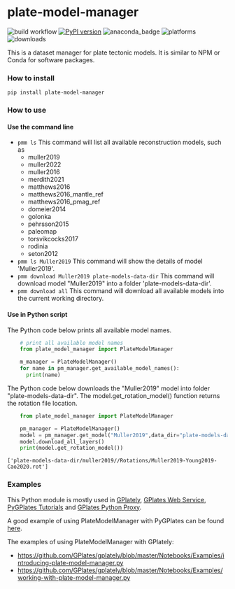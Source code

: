 # plate-model-manager

![build workflow](https://github.com/michaelchin/plate-model-manager/actions/workflows/build.yml/badge.svg)
[![PyPI version](https://badge.fury.io/py/plate-model-manager.svg)](https://badge.fury.io/py/plate-model-manager)
![anaconda_badge](https://anaconda.org/conda-forge/plate-model-manager/badges/version.svg)
![platforms](https://anaconda.org/conda-forge/plate-model-manager/badges/platforms.svg)
![downloads](https://anaconda.org/conda-forge/plate-model-manager/badges/downloads.svg)

This is a dataset manager for plate tectonic models. It is similar to NPM or Conda for software packages.

### How to install

`pip install plate-model-manager`

### How to use

#### Use the command line

- `pmm ls`
  This command will list all available reconstruction models, such as
  - muller2019
  - muller2022
  - muller2016
  - merdith2021
  - matthews2016
  - matthews2016_mantle_ref
  - matthews2016_pmag_ref
  - domeier2014
  - golonka
  - pehrsson2015
  - paleomap
  - torsvikcocks2017
  - rodinia
  - seton2012
- `pmm ls Muller2019`
  This command will show the details of model 'Muller2019'.
- `pmm download Muller2019 plate-models-data-dir`
  This command will download model "Muller2019" into a folder 'plate-models-data-dir'.
- `pmm download all`
  This command will download all available models into the current working directory.

#### Use in Python script

The Python code below prints all available model names.

```python
    # print all available model names
    from plate_model_manager import PlateModelManager

    m_manager = PlateModelManager()
    for name in pm_manager.get_available_model_names():
      print(name)
```

The Python code below downloads the "Muller2019" model into folder "plate-models-data-dir".
The model.get_rotation_model() function returns the rotation file location.

```python
    from plate_model_manager import PlateModelManager

    pm_manager = PlateModelManager()
    model = pm_manager.get_model("Muller2019",data_dir="plate-models-data-dir")
    model.download_all_layers()
    print(model.get_rotation_model())
```

    ['plate-models-data-dir/muller2019//Rotations/Muller2019-Young2019-Cao2020.rot']

### Examples

This Python module is mostly used in [GPlately](https://github.com/GPlates/gplately), [GPlates Web Service](https://github.com/GPlates/gplates-web-service), [PyGPlates Tutorials](https://github.com/GPlates/pygplates-tutorials) and [GPlates Python Proxy](https://github.com/michaelchin/gplates-python-proxy).

A good example of using PlateModelManager with PyGPlates can be found [here](https://github.com/GPlates/pygplates-tutorials/blob/master/notebooks/working-with-plate-model-manager.ipynb).

The examples of using PlateModelManager with GPlately:

- https://github.com/GPlates/gplately/blob/master/Notebooks/Examples/introducing-plate-model-manager.py
- https://github.com/GPlates/gplately/blob/master/Notebooks/Examples/working-with-plate-model-manager.py
